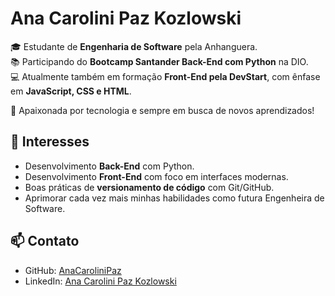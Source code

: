 # Ana Carolini Paz Kozlowski

🎓 Estudante de **Engenharia de Software** pela Anhanguera.  
📚 Participando do **Bootcamp Santander Back-End com Python** na DIO.  
💻 Atualmente também em formação **Front-End pela DevStart**, com ênfase em **JavaScript, CSS e HTML**.  

🚀 Apaixonada por tecnologia e sempre em busca de novos aprendizados!  

## 🌟 Interesses
- Desenvolvimento **Back-End** com Python.  
- Desenvolvimento **Front-End** com foco em interfaces modernas.  
- Boas práticas de **versionamento de código** com Git/GitHub.  
- Aprimorar cada vez mais minhas habilidades como futura Engenheira de Software.  

## 📫 Contato
- GitHub: [AnaCaroliniPaz](https://github.com/AnaCaroliniPaz)  
- LinkedIn: [Ana Carolini Paz Kozlowski](https://www.linkedin.com/in/ana-carolini-paz-kozlowski-25574337a)
